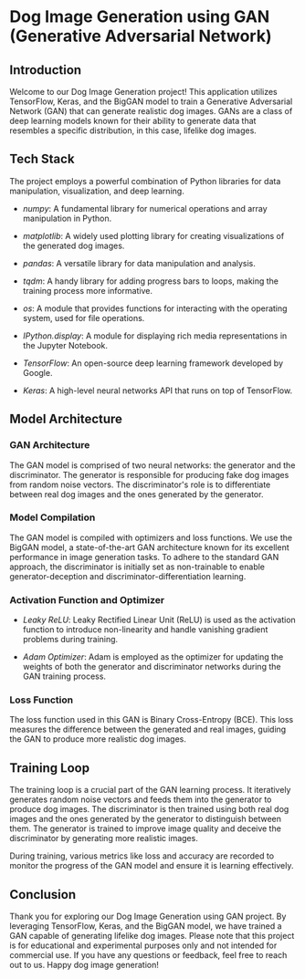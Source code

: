 # Dog Image Generation using GAN (Generative Adversarial Network)

## Introduction

Welcome to our Dog Image Generation project! This application utilizes TensorFlow, Keras, and the BigGAN model to train a Generative Adversarial Network (GAN) that can generate realistic dog images. GANs are a class of deep learning models known for their ability to generate data that resembles a specific distribution, in this case, lifelike dog images.

## Tech Stack

The project employs a powerful combination of Python libraries for data manipulation, visualization, and deep learning.

- *numpy*: A fundamental library for numerical operations and array manipulation in Python.

- *matplotlib*: A widely used plotting library for creating visualizations of the generated dog images.

- *pandas*: A versatile library for data manipulation and analysis.

- *tqdm*: A handy library for adding progress bars to loops, making the training process more informative.

- *os*: A module that provides functions for interacting with the operating system, used for file operations.

- *IPython.display*: A module for displaying rich media representations in the Jupyter Notebook.

- *TensorFlow*: An open-source deep learning framework developed by Google.

- *Keras*: A high-level neural networks API that runs on top of TensorFlow.

## Model Architecture

### GAN Architecture

The GAN model is comprised of two neural networks: the generator and the discriminator. The generator is responsible for producing fake dog images from random noise vectors. The discriminator's role is to differentiate between real dog images and the ones generated by the generator.

### Model Compilation

The GAN model is compiled with optimizers and loss functions. We use the BigGAN model, a state-of-the-art GAN architecture known for its excellent performance in image generation tasks. To adhere to the standard GAN approach, the discriminator is initially set as non-trainable to enable generator-deception and discriminator-differentiation learning.

### Activation Function and Optimizer

- *Leaky ReLU*: Leaky Rectified Linear Unit (ReLU) is used as the activation function to introduce non-linearity and handle vanishing gradient problems during training.

- *Adam Optimizer*: Adam is employed as the optimizer for updating the weights of both the generator and discriminator networks during the GAN training process.

### Loss Function

The loss function used in this GAN is Binary Cross-Entropy (BCE). This loss measures the difference between the generated and real images, guiding the GAN to produce more realistic dog images.

## Training Loop

The training loop is a crucial part of the GAN learning process. It iteratively generates random noise vectors and feeds them into the generator to produce dog images. The discriminator is then trained using both real dog images and the ones generated by the generator to distinguish between them. The generator is trained to improve image quality and deceive the discriminator by generating more realistic images.

During training, various metrics like loss and accuracy are recorded to monitor the progress of the GAN model and ensure it is learning effectively.

## Conclusion

Thank you for exploring our Dog Image Generation using GAN project. By leveraging TensorFlow, Keras, and the BigGAN model, we have trained a GAN capable of generating lifelike dog images. Please note that this project is for educational and experimental purposes only and not intended for commercial use. If you have any questions or feedback, feel free to reach out to us. Happy dog image generation!
